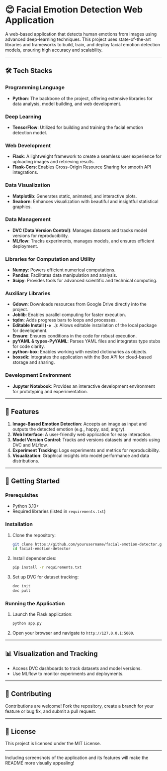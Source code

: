 # 😊 **Facial Emotion Detection Web Application**  

A web-based application that detects human emotions from images using advanced deep-learning techniques. This project uses state-of-the-art libraries and frameworks to build, train, and deploy facial emotion detection models, ensuring high accuracy and scalability.  

---

## 🛠️ **Tech Stacks**  

### Programming Language  
- **Python**: The backbone of the project, offering extensive libraries for data analysis, model building, and web development.  

### Deep Learning  
- **TensorFlow**: Utilized for building and training the facial emotion detection model.  

### Web Development  
- **Flask**: A lightweight framework to create a seamless user experience for uploading images and retrieving results.  
- **Flask-Cors**: Enables Cross-Origin Resource Sharing for smooth API integrations.  

### Data Visualization  
- **Matplotlib**: Generates static, animated, and interactive plots.  
- **Seaborn**: Enhances visualization with beautiful and insightful statistical graphics.  

### Data Management  
- **DVC (Data Version Control)**: Manages datasets and tracks model versions for reproducibility.  
- **MLflow**: Tracks experiments, manages models, and ensures efficient deployment.  

### Libraries for Computation and Utility  
- **Numpy**: Powers efficient numerical computations.  
- **Pandas**: Facilitates data manipulation and analysis.  
- **Scipy**: Provides tools for advanced scientific and technical computing.  

### Auxiliary Libraries  
- **Gdown**: Downloads resources from Google Drive directly into the project.  
- **Joblib**: Enables parallel computing for faster execution.  
- **tqdm**: Adds progress bars to loops and processes.  
- **Editable Install (`-e .`)**: Allows editable installation of the local package for development.  
- **Ensure**: Ensures conditions in the code for robust execution.  
- **pyYAML & types-PyYAML**: Parses YAML files and integrates type stubs for code clarity.  
- **python-box**: Enables working with nested dictionaries as objects.  
- **boxsdk**: Integrates the application with the Box API for cloud-based storage and sharing.  

### Development Environment  
- **Jupyter Notebook**: Provides an interactive development environment for prototyping and experimentation.  

---

## 🌟 **Features**  
1. **Image-Based Emotion Detection**: Accepts an image as input and outputs the detected emotion (e.g., happy, sad, angry).  
2. **Web Interface**: A user-friendly web application for easy interaction.  
3. **Model Version Control**: Tracks and versions datasets and models using DVC and MLflow.  
4. **Experiment Tracking**: Logs experiments and metrics for reproducibility.  
5. **Visualization**: Graphical insights into model performance and data distributions.  

---

## 🚀 **Getting Started**  

### Prerequisites  
- Python 3.10+  
- Required libraries (listed in `requirements.txt`)  

### Installation  
1. Clone the repository:  
   ```bash  
   git clone https://github.com/yourusername/facial-emotion-detector.git  
   cd facial-emotion-detector  
   ```  
2. Install dependencies:  
   ```bash  
   pip install -r requirements.txt  
   ```  
3. Set up DVC for dataset tracking:  
   ```bash  
   dvc init  
   dvc pull  
   ```  

### Running the Application  
1. Launch the Flask application:  
   ```bash  
   python app.py  
   ```  
2. Open your browser and navigate to `http://127.0.0.1:5000`.  

---

## 📊 **Visualization and Tracking**  
- Access DVC dashboards to track datasets and model versions.  
- Use MLflow to monitor experiments and deployments.  

---

## 🤝 **Contributing**  
Contributions are welcome! Fork the repository, create a branch for your feature or bug fix, and submit a pull request.  

---

## 📄 **License**  
This project is licensed under the MIT License.  

---  

Including screenshots of the application and its features will make the README more visually appealing!

